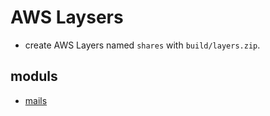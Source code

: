 # AWS Laysers

- create AWS Layers named `shares` with `build/layers.zip`.

## moduls

- [mails](mails.md)
